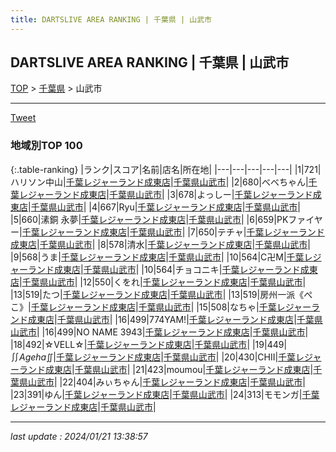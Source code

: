 ```yaml
---
title: DARTSLIVE AREA RANKING | 千葉県 | 山武市
---
```

## DARTSLIVE AREA RANKING | 千葉県 | 山武市

[TOP](/darts/rank/) > [千葉県](/darts/rank/千葉県/) > 山武市

___

<a href="https://twitter.com/share?ref_src=twsrc%5Etfw" data-text="DARTSLIVE AREA RANKING | 千葉県山武市" class="twitter-share-button" data-via="DARTSLIVE" data-hashtags="DARTSLIVE" data-related="DARTSLIVE" data-show-count="false">Tweet</a>

### 地域別TOP 100

{:.table-ranking}
|ランク|スコア|名前|店名|所在地|
|---|---|---|---|---|
|1|721|ハリソン中山|<a href="https://search.dartslive.com/jp/shop/d012009d412e35d9774c926eb736cb5a">千葉レジャーランド成東店</a>|<a href="/darts/rank/千葉県/山武市">千葉県山武市</a>|
|2|680|べべちゃん|<a href="https://search.dartslive.com/jp/shop/d012009d412e35d9774c926eb736cb5a">千葉レジャーランド成東店</a>|<a href="/darts/rank/千葉県/山武市">千葉県山武市</a>|
|3|678|よっしー|<a href="https://search.dartslive.com/jp/shop/d012009d412e35d9774c926eb736cb5a">千葉レジャーランド成東店</a>|<a href="/darts/rank/千葉県/山武市">千葉県山武市</a>|
|4|667|Ryu|<a href="https://search.dartslive.com/jp/shop/d012009d412e35d9774c926eb736cb5a">千葉レジャーランド成東店</a>|<a href="/darts/rank/千葉県/山武市">千葉県山武市</a>|
|5|660|溸銅 永夢|<a href="https://search.dartslive.com/jp/shop/d012009d412e35d9774c926eb736cb5a">千葉レジャーランド成東店</a>|<a href="/darts/rank/千葉県/山武市">千葉県山武市</a>|
|6|659|PKファイヤー|<a href="https://search.dartslive.com/jp/shop/d012009d412e35d9774c926eb736cb5a">千葉レジャーランド成東店</a>|<a href="/darts/rank/千葉県/山武市">千葉県山武市</a>|
|7|650|テチャ|<a href="https://search.dartslive.com/jp/shop/d012009d412e35d9774c926eb736cb5a">千葉レジャーランド成東店</a>|<a href="/darts/rank/千葉県/山武市">千葉県山武市</a>|
|8|578|清水|<a href="https://search.dartslive.com/jp/shop/d012009d412e35d9774c926eb736cb5a">千葉レジャーランド成東店</a>|<a href="/darts/rank/千葉県/山武市">千葉県山武市</a>|
|9|568|うま|<a href="https://search.dartslive.com/jp/shop/d012009d412e35d9774c926eb736cb5a">千葉レジャーランド成東店</a>|<a href="/darts/rank/千葉県/山武市">千葉県山武市</a>|
|10|564|C卍M|<a href="https://search.dartslive.com/jp/shop/d012009d412e35d9774c926eb736cb5a">千葉レジャーランド成東店</a>|<a href="/darts/rank/千葉県/山武市">千葉県山武市</a>|
|10|564|チョコニキ|<a href="https://search.dartslive.com/jp/shop/d012009d412e35d9774c926eb736cb5a">千葉レジャーランド成東店</a>|<a href="/darts/rank/千葉県/山武市">千葉県山武市</a>|
|12|550|くをれ|<a href="https://search.dartslive.com/jp/shop/d012009d412e35d9774c926eb736cb5a">千葉レジャーランド成東店</a>|<a href="/darts/rank/千葉県/山武市">千葉県山武市</a>|
|13|519|たつ|<a href="https://search.dartslive.com/jp/shop/d012009d412e35d9774c926eb736cb5a">千葉レジャーランド成東店</a>|<a href="/darts/rank/千葉県/山武市">千葉県山武市</a>|
|13|519|房州一派《ぺこ》|<a href="https://search.dartslive.com/jp/shop/d012009d412e35d9774c926eb736cb5a">千葉レジャーランド成東店</a>|<a href="/darts/rank/千葉県/山武市">千葉県山武市</a>|
|15|508|なちゃ|<a href="https://search.dartslive.com/jp/shop/d012009d412e35d9774c926eb736cb5a">千葉レジャーランド成東店</a>|<a href="/darts/rank/千葉県/山武市">千葉県山武市</a>|
|16|499|774YAM!|<a href="https://search.dartslive.com/jp/shop/d012009d412e35d9774c926eb736cb5a">千葉レジャーランド成東店</a>|<a href="/darts/rank/千葉県/山武市">千葉県山武市</a>|
|16|499|NO NAME 3943|<a href="https://search.dartslive.com/jp/shop/d012009d412e35d9774c926eb736cb5a">千葉レジャーランド成東店</a>|<a href="/darts/rank/千葉県/山武市">千葉県山武市</a>|
|18|492|☆VELL☆|<a href="https://search.dartslive.com/jp/shop/d012009d412e35d9774c926eb736cb5a">千葉レジャーランド成東店</a>|<a href="/darts/rank/千葉県/山武市">千葉県山武市</a>|
|19|449|∬*Ageha*∬|<a href="https://search.dartslive.com/jp/shop/d012009d412e35d9774c926eb736cb5a">千葉レジャーランド成東店</a>|<a href="/darts/rank/千葉県/山武市">千葉県山武市</a>|
|20|430|CHII|<a href="https://search.dartslive.com/jp/shop/d012009d412e35d9774c926eb736cb5a">千葉レジャーランド成東店</a>|<a href="/darts/rank/千葉県/山武市">千葉県山武市</a>|
|21|423|moumou|<a href="https://search.dartslive.com/jp/shop/d012009d412e35d9774c926eb736cb5a">千葉レジャーランド成東店</a>|<a href="/darts/rank/千葉県/山武市">千葉県山武市</a>|
|22|404|みぃちゃん|<a href="https://search.dartslive.com/jp/shop/d012009d412e35d9774c926eb736cb5a">千葉レジャーランド成東店</a>|<a href="/darts/rank/千葉県/山武市">千葉県山武市</a>|
|23|391|ゆん|<a href="https://search.dartslive.com/jp/shop/d012009d412e35d9774c926eb736cb5a">千葉レジャーランド成東店</a>|<a href="/darts/rank/千葉県/山武市">千葉県山武市</a>|
|24|313|モモンガ|<a href="https://search.dartslive.com/jp/shop/d012009d412e35d9774c926eb736cb5a">千葉レジャーランド成東店</a>|<a href="/darts/rank/千葉県/山武市">千葉県山武市</a>|



___

_last update : 2024/01/21 13:38:57_


<script src="https://cdnjs.cloudflare.com/ajax/libs/jquery/3.6.1/jquery.min.js" integrity="sha512-aVKKRRi/Q/YV+4mjoKBsE4x3H+BkegoM/em46NNlCqNTmUYADjBbeNefNxYV7giUp0VxICtqdrbqU7iVaeZNXA==" crossorigin="anonymous" referrerpolicy="no-referrer"></script>
<script src="https://cdnjs.cloudflare.com/ajax/libs/jquery.tablesorter/2.31.3/js/jquery.tablesorter.min.js" integrity="sha512-qzgd5cYSZcosqpzpn7zF2ZId8f/8CHmFKZ8j7mU4OUXTNRd5g+ZHBPsgKEwoqxCtdQvExE5LprwwPAgoicguNg==" crossorigin="anonymous" referrerpolicy="no-referrer"></script>
<link rel="stylesheet" href="https://cdnjs.cloudflare.com/ajax/libs/jquery.tablesorter/2.31.3/css/theme.default.min.css" integrity="sha512-wghhOJkjQX0Lh3NSWvNKeZ0ZpNn+SPVXX1Qyc9OCaogADktxrBiBdKGDoqVUOyhStvMBmJQ8ZdMHiR3wuEq8+w==" crossorigin="anonymous" referrerpolicy="no-referrer" />
<script>
$(function() {
    $(".table-ranking").tablesorter({sortList:[[0, 0]]});
});
</script>

<script async src="https://platform.twitter.com/widgets.js" charset="utf-8"></script>
